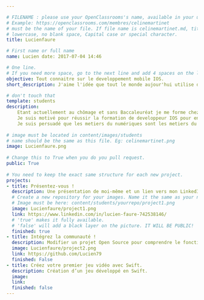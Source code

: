 ```yaml
---

# FILENAME : please use your OpenClassrooms's name, available in your url.
# Example: https://openclassrooms.com/membres/celinemartinet
# must be the name of your file. If file name is celinemartinet.md, title is celinemartinet.
# lowercase, no blank space, Capital case or special character.
title: Lucienfaure

# First name or full name
name: Lucien date: 2017-07-04 14:46

# One line.
# If you need more space, go to the next line and add 4 spaces on the left, as in 'description'.
objective: Tout connaitre sur le developpement mobile IOS.
short_description: J'aime l'idée que tout le monde aujour'hui utilise des applications, elles sont devenues indispensables.

# don't touch that
template: students
description:
    Etant actuellement au chômage et sans Baccaleuréat je me forme chez OpenClassRooms.
    Je suis motivé pour réussir la formation de developpeur IOS pour enfin travailler dans un metier qui me plait.
    Je suis persuadé que les metiers du numériques sont les metiers du futur.
                        						
# image must be located in content/images/students
# name should be the same as this file. Eg: celinemartinet.png
image: Lucienfaure.png 
                        
# Change this to True when you do you pull request.
public: True
                        
# You need to keep the exact same structure for each new project.
projects:
- title: Présentez-vous !
  description: Une présentation de moi-même et un lien vers mon LinkedIn.
  # Create a new repository for your images. Name it the same as your nickname and profile picture.
  # Image must be here: content/students/yourrepo/project1.png
  image: Lucienfaure/project1.png
  link: https://www.linkedin.com/in/lucien-faure-742538146/
  # 'true' makes it fully available.
  # 'false' will add a black layer on the picture. IT WILL BE PUBLIC!
  finished: true
- title: Intégrez la communauté !
  description: Modifier un projet Open Source pour comprendre le fonctionnement de Git, de Github et des pull requests. 
  image: Lucienfaure/project2.png
  link: https://github.com/Lucien79
  finished: False
- title: Créez votre premier jeu vidéo avec Swift.
  description: Création d’un jeu développé en Swift.
  image: 
  link: 
  finished: false
---
```

                                                                                              
